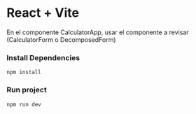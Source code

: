 # React + Vite
En el componente CalculatorApp, usar el componente a revisar (CalculatorForm o DecomposedForm)
### Install Dependencies
`npm install`
### Run project
`npm run dev`